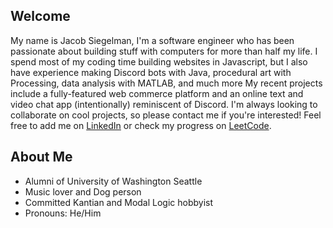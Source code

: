 
## Welcome
My name is Jacob Siegelman, I'm a software engineer who has been passionate about building stuff with computers for more than half my life. I spend most of my coding time building websites in Javascript, but I also have experience making Discord bots with Java, procedural art with Processing, data analysis with MATLAB, and much more My recent projects include a fully-featured web commerce platform and an online text and video chat app (intentionally) reminiscent of Discord. I'm always looking to collaborate on cool projects, so please contact me if you're interested! Feel free to add me on [LinkedIn](https://www.linkedin.com/in/jacob-siegelman/) or check my progress on [LeetCode](https://leetcode.com/jsiegelman/).

## About Me
- Alumni of University of Washington Seattle
- Music lover and Dog person
- Committed Kantian and Modal Logic hobbyist
- Pronouns: He/Him



